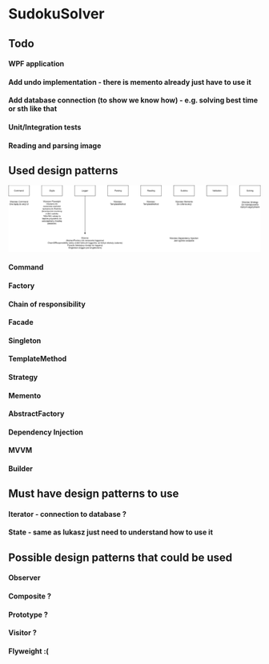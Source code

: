 # SudokuSolver

## Todo

#### WPF application
#### Add undo implementation - there is memento already just have to use it
#### Add database connection (to show we know how) - e.g. solving best time or sth like that
#### Unit/Integration tests
#### Reading and parsing image

## Used design patterns
![Used design patterns](SudokuSolver.png "Patterns")

#### Command
#### Factory
#### Chain of responsibility
#### Facade
#### Singleton
#### TemplateMethod
#### Strategy
#### Memento
#### AbstractFactory
#### Dependency Injection
#### MVVM
#### Builder

## Must have design patterns to use

#### Iterator - connection to database ?
#### State - same as lukasz just need to understand how to use it

## Possible design patterns that could be used

#### Observer
#### Composite ?
#### Prototype ?
#### Visitor ?
#### Flyweight :(